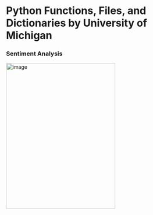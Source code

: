 # Python Functions, Files, and Dictionaries by University of Michigan
 
 ### Sentiment Analysis

<img width="300" height="400" alt="image" src="https://user-images.githubusercontent.com/92668444/172395998-55bc9ac7-b60d-4fa8-a455-53513e25007d.png">

